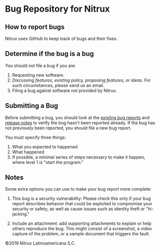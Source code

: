 # Bug Repository for Nitrux
## How to report bugs
Nitrux uses GitHub to keep track of bugs and their fixes.

## Determine if the bug is a bug
You should not file a bug if you are:

1. Requesting new software.
2. _Discussing features, existing policy, proposing features, or ideas._ For such circumstances, please send us an email.
3. Filing a bug against software not provided by Nitrux.

## Submitting a Bug

Before submitting a bug, you should look at the [existing bug reports](https://github.com/issues?utf8=%E2%9C%93&q=is%3Aopen+is%3Aissue+archived%3Afalse+user%3ANitrux+) and [release notes](https://nxos.org/changelog) to verify the bug hasn't been reported already. If the bug has not previously been reported, you should file a new bug report.

You must specify three things:

1. What you expected to happened
2. What happened
3. If possible, a minimal series of steps necessary to make it happen, where level 1 is "start the program."

## Notes

Some extra options you can use to make your bug report more complete:

1. This bug is a security vulnerability: Please check this only if your bug report describes behavior that could be exploited to compromise your security or safety, as well as cause issues such as identity theft or "hi-jacking."

2. Include an attachment: add supporting attachments to explain or help others reproduce the bug. This might consist of a screenshot, a video capture of the problem, or a sample document that triggers the fault.

©2019 Nitrux Latinoamericana S.C.
